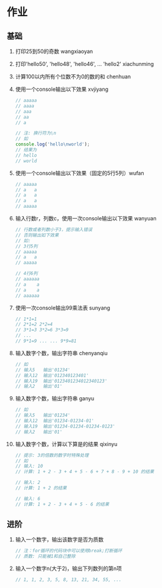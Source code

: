 # 作业

## 基础

1. 打印25到50的奇数 wangxiaoyan

2. 打印'hello50', 'hello48', 'hello46', ... 'hello2' xiachunming

3. 计算100以内所有个位数不为0的数的和 chenhuan

4. 使用一个console输出以下效果 xvjiyang

   ```js
   // aaaaa
   // aaaa
   // aaa
   // aa
   // a
   
   // 注: 换行符为\n
   // 如 
   console.log('hello\nworld'); 
   // 结果为
   // hello
   // world
   ```

5. 使用一个console输出以下效果（固定的5行5列）wufan

   ```js
   // aaaaa
   // a   a
   // a   a
   // a   a
   // aaaaa
   ```

6. 输入行数r，列数c，使用一次console输出以下效果 wanyuan

   ```js
   // 行数或者列数小于3，提示输入错误
   // 否则输出如下效果
   // 如:
   // 3行5列
   // aaaaa
   // a   a
   // aaaaa
   
   // 4行6列
   // aaaaaa
   // a    a
   // a    a
   // aaaaaa
   ```

7. 使用一次console输出99乘法表 sunyang

   ```js
   // 1*1=1
   // 2*1=2 2*2=4
   // 3*1=3 3*2=6 3*3=9
   // ...
   // 9*1=9 ... ... 9*9=81
   ```

8. 输入数字个数，输出字符串 chenyanqiu

   ```js
   // 如
   // 输入5   输出'01234'
   // 输入12  输出'012340123401'
   // 输入19  输出'0123401234012340123'
   // 输入2   输出'01'
   ```

9. 输入数字个数，输出字符串 ganyu

   ```js
   // 如
   // 输入5   输出'01234'
   // 输入12  输出'01234-01234-01'
   // 输入19  输出'01234-01234-01234-0123'
   // 输入2   输出'01'
   ```

10. 输入数字个数，计算以下算是的结果 qixinyu

    ```js
    // 提示: 3的倍数的数字时特殊处理
    // 如
    // 输入: 10
    // 计算: 1 + 2 - 3 + 4 + 5 - 6 + 7 + 8 - 9 + 10 的结果
    
    // 输入: 2
    // 计算: 1 + 2 的结果
    
    // 输入: 6
    // 计算: 1 + 2 - 3 + 4 + 5 - 6 的结果
    ```

## 进阶

1. 输入一个数字，输出该数字是否为质数

   ```js
   // 注：for循环的代码块中可以使用break;打断循环
   // 质数: 只能被1和自己整除
   ```

2. 输入一个数字n(大于2)，输出下列数列的第n项

   ```js
   // 1, 1, 2, 3, 5, 8, 13, 21, 34, 55, ...
   ```

   